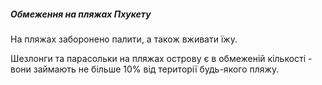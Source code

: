 ##### Обмеження на пляжах Пхукету

На пляжах заборонено палити, а також вживати їжу.

Шезлонги та парасольки на пляжах острову є в обмеженій кількості - вони займають не більше 10% від території будь-якого пляжу.
